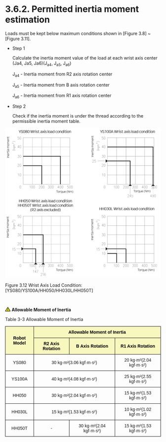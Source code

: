 ﻿# 3.6.2. Permitted inertia moment estimation

Loads must be kept below maximum conditions shown in [Figure 3.8] ~ [Figure 3.11]. 

*	Step 1

    Calculate the inertia moment value of the load at each wrist axis center (Ja4, Ja5, Ja6)(J<sub>a4</sub>, J<sub>a5</sub>, J<sub>a6</sub>)

    J<sub>a4</sub> - Inertia moment from R2 axis rotation center

    J<sub>a5</sub> - Inertia moment from B axis rotation center

    J<sub>a6</sub> - Inertia moment from R1 axis rotation center

*	Step 2

    Check if the inertia moment is under the thread according to the permissible inertia moment table.



![](../../_assets/그림_3.12_손목축_부하조건.png)

Figure 3.12 Wrist Axis Load Condition: [YS080/YS100A/HH050/HH030L/HH050T]

<br>

![](../../_assets/작은주의표시.png) <b>Allowable Moment of Inertia</b>

Table 3-3 Allowable Moment of Inertia

<style type="text/css">
.tg  {border-collapse:collapse;border-spacing:0;}
.tg td{border-color:black;border-style:solid;border-width:1px;font-family:Arial, sans-serif;font-size:14px;
  overflow:hidden;padding:10px 5px;word-break:normal;}
.tg th{border-color:black;border-style:solid;border-width:1px;font-family:Arial, sans-serif;font-size:14px;
  font-weight:normal;overflow:hidden;padding:10px 5px;word-break:normal;}
.tg .tg-zegx{background-color:#f8f8be;color:#000000; font-weight:bold;text-align:center;vertical-align:middle}
.tg .tg-nrix{text-align:center;vertical-align:middle}
</style>
<table class="tg">
<thead>
  <tr>
    <th class="tg-zegx" rowspan="2">Robot Model</th>
    <th class="tg-zegx" colspan="3">Allowable Moment of Inertia</th>
  </tr>
  <tr>
    <th class="tg-zegx">R2 Axis Rotation</th>
    <th class="tg-zegx">B Axis Rotation</th>
    <th class="tg-zegx">R1 Axis Rotation</th>
  </tr>
</thead>
<tbody>
  <tr>
    <td class="tg-nrix">YS080</td>
    <td class="tg-nrix" colspan="2">30 kg·m²(3.06 kgf·m·s²)</td>
    <td class="tg-nrix">20 kg·m²(2.04 kgf·m·s²)</td>
  </tr>
  <tr>
    <td class="tg-nrix">YS100A</td>
    <td class="tg-nrix" colspan="2">40 kg·m²(4.08 kgf·m·s²)</td>
    <td class="tg-nrix">25 kg·m²(2.55 kgf·m·s²)</td>
  </tr>
    <tr>
    <td class="tg-nrix">HH050</td>
    <td class="tg-nrix" colspan="2">30 kg·m²(2.04 kgf·m·s²)</td>
    <td class="tg-nrix">15 kg·m²(1.53 kgf·m·s²)</td>
  </tr>
    <tr>
    <td class="tg-nrix">HH030L</td>
    <td class="tg-nrix" colspan="2">15 kg·m²(1.53 kgf·m·s²)</td>
    <td class="tg-nrix">10 kg·m²(1.02 kgf·m·s²)</td>
  </tr>
    <tr>
    <td class="tg-nrix">HH050T</td>
    <td class="tg-nrix">-</td>
    <td class="tg-nrix">30 kg·m²(2.04 kgf·m·s²)</td>
    <td class="tg-nrix">15 kg·m²(1.53 kgf·m·s²)</td>
  </tr>
</tbody>
</table>